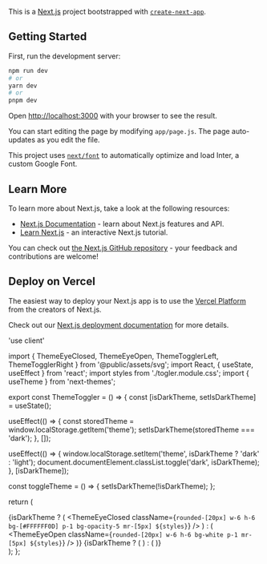 This is a [Next.js](https://nextjs.org/) project bootstrapped with [`create-next-app`](https://github.com/vercel/next.js/tree/canary/packages/create-next-app).

## Getting Started

First, run the development server:

```bash
npm run dev
# or
yarn dev
# or
pnpm dev
```

Open [http://localhost:3000](http://localhost:3000) with your browser to see the result.

You can start editing the page by modifying `app/page.js`. The page auto-updates as you edit the file.

This project uses [`next/font`](https://nextjs.org/docs/basic-features/font-optimization) to automatically optimize and load Inter, a custom Google Font.

## Learn More

To learn more about Next.js, take a look at the following resources:

- [Next.js Documentation](https://nextjs.org/docs) - learn about Next.js features and API.
- [Learn Next.js](https://nextjs.org/learn) - an interactive Next.js tutorial.

You can check out [the Next.js GitHub repository](https://github.com/vercel/next.js/) - your feedback and contributions are welcome!

## Deploy on Vercel

The easiest way to deploy your Next.js app is to use the [Vercel Platform](https://vercel.com/new?utm_medium=default-template&filter=next.js&utm_source=create-next-app&utm_campaign=create-next-app-readme) from the creators of Next.js.

Check out our [Next.js deployment documentation](https://nextjs.org/docs/deployment) for more details.


'use client'

import { ThemeEyeClosed, ThemeEyeOpen, ThemeTogglerLeft, ThemeTogglerRight } from '@public/assets/svg';
import React, { useState, useEffect } from 'react';
import styles from './togler.module.css';
import { useTheme } from 'next-themes';

export const ThemeToggler = () => {
  const [isDarkTheme, setIsDarkTheme] = useState();

  useEffect(() => {
    const storedTheme = window.localStorage.getItem('theme');
    setIsDarkTheme(storedTheme === 'dark');
  }, []);

  useEffect(() => {
    window.localStorage.setItem('theme', isDarkTheme ? 'dark' : 'light');
    document.documentElement.classList.toggle('dark', isDarkTheme);
  }, [isDarkTheme]);

  const toggleTheme = () => {
    setIsDarkTheme(!isDarkTheme);
  };

  return (
    <div className='flex items-center mr-[16px] cursor-pointer' onClick={toggleTheme}>
      {isDarkTheme ? (
        <ThemeEyeClosed className={`rounded-[20px] w-6 h-6 bg-[#FFFFFF0D] p-1 bg-opacity-5 mr-[5px] ${styles}`} />
      ) : (
        <ThemeEyeOpen className={`rounded-[20px] w-6 h-6 bg-white p-1 mr-[5px] ${styles}`} />
      )}
      {isDarkTheme ? (
        <ThemeTogglerLeft className={{styles}} />
      ) : (
        <ThemeTogglerRight className={{styles}} />
      )}
    </div>
  );
};